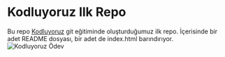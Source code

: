 # Kodluyoruz Ilk Repo
Bu repo [Kodluyoruz](https://www.kodluyoruz.org/) git eğitiminde oluşturduğumuz ilk repo. İçerisinde bir adet README dosyası, bir adet de index.html barındırıyor.
![Kodluyoruz Ödev](C:\Users\tlnyd\OneDrive\Masaüstü\kodluyoruzilkrepo\figures\Ödev.png)

